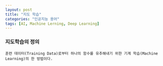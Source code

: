 ```yaml
---
layout: post
title: "지도 학습"
categories: "인공지능 용어"
tags: [AI, Machine Lerning, Deep Learning]
---
```


### 지도학습의 정의
```wikipedia
훈련 데이터(Training Data)로부터 하나의 함수를 유추해내기 위한 기계 학습(Machine Learning)의 한 방법이다.
```
```핸즈온 머신러닝2

```
